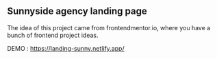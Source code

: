## Sunnyside agency landing page

The idea of this project came from frontendmentor.io, where you have a bunch of frontend project ideas. 

DEMO : https://landing-sunny.netlify.app/
